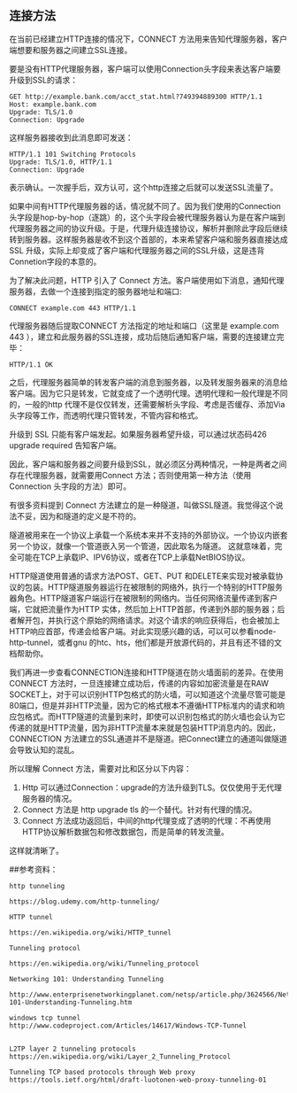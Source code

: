 
## 连接方法

在当前已经建立HTTP连接的情况下，CONNECT 方法用来告知代理服务器，客户端想要和服务器之间建立SSL连接。

要是没有HTTP代理服务器，客户端可以使用Connection头字段来表达客户端要升级到SSL的请求：

    GET http://example.bank.com/acct_stat.html?749394889300 HTTP/1.1
    Host: example.bank.com
    Upgrade: TLS/1.0
    Connection: Upgrade

这样服务器接收到此消息即可发送：

    HTTP/1.1 101 Switching Protocols
    Upgrade: TLS/1.0, HTTP/1.1
    Connection: Upgrade

表示确认。一次握手后，双方认可，这个http连接之后就可以发送SSL流量了。

如果中间有HTTP代理服务器的话，情况就不同了。因为我们使用的Connection头字段是hop-by-hop（逐跳）的，这个头字段会被代理服务器认为是在客户端到代理服务器之间的协议升级。于是，代理升级连接协议，解析并删除此字段后继续转到服务器。这样服务器是收不到这个首部的，本来希望客户端和服务器直接达成SSL 升级，实际上却变成了客户端和代理服务器之间的SSL升级，这是违背Connetion字段的本意的。

为了解决此问题，HTTP 引入了 Connect 方法。客户端使用如下消息，通知代理服务器，去做一个连接到指定的服务器地址和端口:

    CONNECT example.com 443 HTTP/1.1

代理服务器随后提取CONNECT 方法指定的地址和端口（这里是 example.com 443 ），建立和此服务器的SSL连接，成功后随后通知客户端，需要的连接建立完毕：

    HTTP/1.1 OK 

之后，代理服务器简单的转发客户端的消息到服务器，以及转发服务器来的消息给客户端。因为它只是转发，它就变成了一个透明代理。透明代理和一般代理是不同的，一般的http 代理不是仅仅转发，还需要解析头字段、考虑是否缓存、添加Via头字段等工作，而透明代理只管转发，不管内容和格式。

升级到 SSL 只能有客户端发起。如果服务器希望升级，可以通过状态码426 upgrade required 告知客户端。

因此，客户端和服务器之间要升级到SSL，就必须区分两种情况，一种是两者之间存在代理服务器，就需要用Connect 方法；否则使用第一种方法（使用Connection 头字段的方法）即可。

有很多资料提到 Connect 方法建立的是一种隧道，叫做SSL隧道。我觉得这个说法不妥，因为和隧道的定义是不符的。

隧道被用来在一个协议上承载一个系统本来并不支持的外部协议。一个协议内嵌套另一个协议，就像一个管道嵌入另一个管道，因此取名为隧道。 这就意味着，完全可能在TCP上承载IP、IPV6协议，或者在TCP上承载NetBIOS协议。

HTTP隧道使用普通的请求方法POST、GET、PUT 和DELETE来实现对被承载协议的包装。HTTP隧道服务器运行在被限制的网络外，执行一个特别的HTTP服务器角色。HTTP隧道客户端运行在被限制的网络内。当任何网络流量传递到客户端，它就把流量作为HTTP
实体，然后加上HTTP首部，传递到外部的服务器；后者解开包，并执行这个原始的网络请求。对这个请求的响应获得后，也会被加上HTTP响应首部，传递会给客户端。对此实现感兴趣的话，可以可以参看node-http-tunnel，或者gnu 的htc、hts，他们都是开放源代码的，并且有还不错的文档帮助你。

我们再进一步查看CONNECTION连接和HTTP隧道在防火墙面前的差异。在使用CONNECT 方法时，一旦连接建立成功后，传递的内容如加密流量是在RAW SOCKET上，对于可以识别HTTP包格式的防火墙，可以知道这个流量尽管可能是80端口，但是并非HTTP流量，因为它的格式根本不遵循HTTP标准内的请求和响应包格式。而HTTP隧道的流量到来时，即使可以识别包格式的防火墙也会认为它传递的就是HTTP流量，因为非HTTP流量本来就是包装HTTP消息内的。因此，CONNECTION 方法建立的SSL通道并不是隧道。把Connect建立的通道叫做隧道会导致认知的混乱。

所以理解 Connect 方法，需要对比和区分以下内容： 

1.  Http 可以通过Connection：upgrade的方法升级到TLS。仅仅使用于无代理服务器的情况。
2.  Connect 方法是 http upgrade tls 的一个替代。针对有代理的情况。
3.  Connect 方法成功返回后，中间的http代理变成了透明的代理：不再使用HTTP协议解析数据包和修改数据包，而是简单的转发流量。

这样就清晰了。

##参考资料：

    http tunneling

    https://blog.udemy.com/http-tunneling/

    HTTP tunnel

    https://en.wikipedia.org/wiki/HTTP_tunnel

    Tunneling protocol

    https://en.wikipedia.org/wiki/Tunneling_protocol

    Networking 101: Understanding Tunneling

    http://www.enterprisenetworkingplanet.com/netsp/article.php/3624566/Networking-101-Understanding-Tunneling.htm

    windows tcp tunnel
    http://www.codeproject.com/Articles/14617/Windows-TCP-Tunnel


    L2TP layer 2 tunneling protocols
    https://en.wikipedia.org/wiki/Layer_2_Tunneling_Protocol

    Tunneling TCP based protocols through Web proxy 
    https://tools.ietf.org/html/draft-luotonen-web-proxy-tunneling-01  